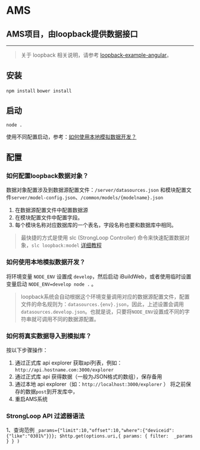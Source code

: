 # AMS
## AMS项目，由loopback提供数据接口

---

> 关于 loopback 相关说明，请参考 [loopback-example-angular](https://github.com/strongloop/loopback-example-angular)。
> 

## 安装
`npm install`
`bower install`

## 启动
`node .`

使用不同配置启动，参考：[如何使用本地模拟数据开发？](#develop-event)

## 配置

### 如何配置loopback数据对象？
数据对象配置涉及到数据源配置文件：`/server/datasources.json` 和模块配置文件`server/model-config.json`、`/common/models/{modelname}.json`

1. 在数据源配置文件中配置数据源
2. 在模块配置文件中配置字段。
3. 每个模块名称对应数据库的一个表名，字段名称也要和数据库中相同。

> 最快捷的方式是使用 slc (StrongLoop Controller) 命令来快速配置数据对象，`slc loopback:model`
> [详细教程](https://docs.strongloop.com/display/public/LB/Tutorial%3A+model+relations#Tutorial:modelrelations-Createmodels)


### <span id = "develop-event">如何使用本地模拟数据开发？</span>
将环境变量 `NODE_ENV` 设置成 `develop`，然后启动 iBuildWeb，或者使用临时设置变量启动 `NODE_ENV=develop node .` 。
>loopback系统会自动根据这个环境变量调用对应的数据源配置文件，配置文件的命名规则为：`datasources.{env}.json`，因此，上述设置会调用`datasources.develop.json`。也就是说，只要将`NODE_ENV`设置成不同的字符串就可调用不同的数据源配置。

### 如何将真实数据导入到模拟库？
按以下步骤操作：

1. 通过正式库 api explorer 获取api列表，例如：`http://api.hostname.com:3000/explorer` 
2. 通过正式库 api 获得数据（一般为JSON格式的数组），保存备用
3. 通过本地 api explorer（如：`http://localhost:3000/explorer` ） 将之前保存的数据`post`到开发库中，
4. 重启AMS系统

### StrongLoop API 过滤器语法
1、查询范例
  `_params={"limit":10,"offset":10,"where":{"deviceid":{"like":"0301%"}}};
   $http.get(options.uri,{ params: { filter:  _params } } ) ` 